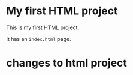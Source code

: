 # My first HTML project

This is my first HTML project.

It has an `index.html` page.

# changes to html project

